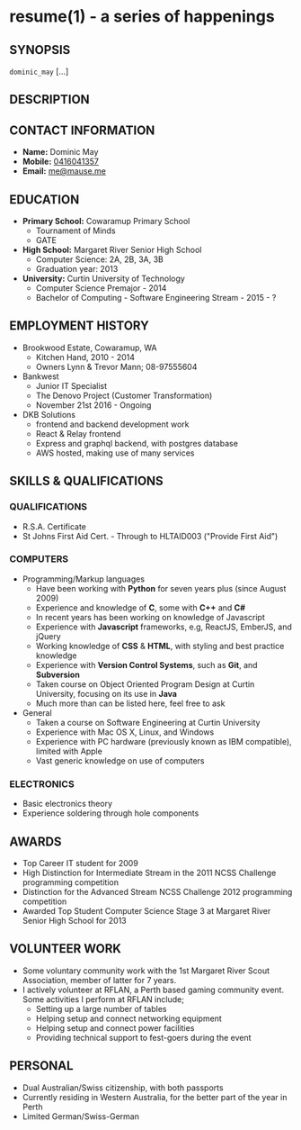 resume(1) - a series of happenings
==================================

## SYNOPSIS

`dominic_may` [<optional>...] <flags>

## DESCRIPTION

## CONTACT INFORMATION
 * __Name:__ Dominic May
 * __Mobile:__ [0416041357](tel:0061-416-041-357)
 * __Email:__ [me@mause.me](mailto:me+cv@mause.me)

## EDUCATION
 * __Primary School:__ Cowaramup Primary School
      - Tournament of Minds
      - GATE
 * __High School:__ Margaret River Senior High School
     - Computer Science: 2A, 2B, 3A, 3B
     - Graduation year: 2013
 * __University:__ Curtin University of Technology
     - Computer Science Premajor - 2014
     - Bachelor of Computing - Software Engineering Stream - 2015 - ?

## EMPLOYMENT HISTORY
 * Brookwood Estate, Cowaramup, WA
     - Kitchen Hand, 2010 - 2014
     - Owners Lynn &amp; Trevor Mann; 08-97555604
 * Bankwest
      - Junior IT Specialist
      - The Denovo Project (Customer Transformation)
      - November 21st 2016 - Ongoing
 * DKB Solutions
      - frontend and backend development work
      - React & Relay frontend
      - Express and graphql backend, with postgres database
      - AWS hosted, making use of many services

## SKILLS &AMP; QUALIFICATIONS
### QUALIFICATIONS
 * R.S.A. Certificate
 * St Johns First Aid Cert. - Through to HLTAID003 ("Provide First Aid")

### COMPUTERS

 * Programming/Markup languages
     - Have been working with **Python** for seven years plus (since August 2009)
     - Experience and knowledge of **C**, some with **C++** and **C#**
     - In recent years has been working on knowledge of Javascript
     - Experience with **Javascript** frameworks, e.g, ReactJS, EmberJS, and jQuery
     - Working knowledge of **CSS** &amp; **HTML**, with styling and best practice knowledge 
     - Experience with **Version Control Systems**, such as **Git**, and **Subversion**  
     - Taken course on Object Oriented Program Design at Curtin University, focusing on its use in **Java**
     - Much more than can be listed here, feel free to ask
 * General
     - Taken a course on Software Engineering at Curtin University
     - Experience with Mac OS X, Linux, and Windows
     - Experience with PC hardware (previously known as IBM compatible), limited with Apple
     - Vast generic knowledge on use of computers

### ELECTRONICS
 * Basic electronics theory
 * Experience soldering through hole components

## AWARDS
 * Top Career IT student for 2009
 * High Distinction for Intermediate Stream in the 2011 NCSS Challenge programming competition
 * Distinction for the Advanced Stream NCSS Challenge 2012 programming competition
 * Awarded Top Student Computer Science Stage 3 at Margaret River Senior High School for 2013

## VOLUNTEER WORK
 * Some voluntary community work with the 1st Margaret River Scout Association, member of latter for 7 years.
 * I actively volunteer at RFLAN, a Perth based gaming community event. Some activities I perform at RFLAN include;
     * Setting up a large number of tables
     * Helping setup and connect networking equipment
     * Helping setup and connect power facilities
     * Providing technical support to fest-goers during the event

## PERSONAL
 * Dual Australian/Swiss citizenship, with both passports
 * Currently residing in Western Australia, for the better part of the year in Perth
 * Limited German/Swiss-German
